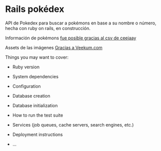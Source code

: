 # Rails pokédex
API de Pokedex para buscar a pokémons en base a su nombre o número, hecha con ruby on rails, en construcción.

Información de pokémons [fue posible gracias al csv de ceejaay](https://github.com/ceejaay/pokedex/blob/master/db/pokedex.csv)

Assets de las imágenes [Gracias a Veekum.com](http://veekun.com/dex/downloads)

Things you may want to cover:

* Ruby version

* System dependencies

* Configuration

* Database creation

* Database initialization

* How to run the test suite

* Services (job queues, cache servers, search engines, etc.)

* Deployment instructions

* ...
